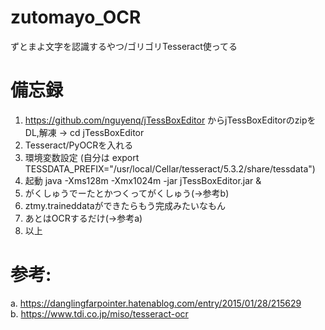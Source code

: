 # zutomayo_OCR
ずとまよ文字を認識するやつ/ゴリゴリTesseract使ってる  

# 備忘録
1. https://github.com/nguyenq/jTessBoxEditor からjTessBoxEditorのzipをDL,解凍 -> cd jTessBoxEditor
2. Tesseract/PyOCRを入れる
3. 環境変数設定 (自分は export TESSDATA_PREFIX="/usr/local/Cellar/tesseract/5.3.2/share/tessdata")
4. 起動 java -Xms128m -Xmx1024m -jar jTessBoxEditor.jar &
5. がくしゅうでーたとかつくってがくしゅう(->参考b)
6. ztmy.traineddataができたらもう完成みたいなもん
7. あとはOCRするだけ(->参考a)
8. 以上



  
# 参考:
a. https://danglingfarpointer.hatenablog.com/entry/2015/01/28/215629  
b. https://www.tdi.co.jp/miso/tesseract-ocr
